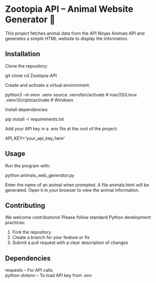 # Zootopia API – Animal Website Generator 🐾

This project fetches animal data from the API Ninjas Animals API and generates 
a simple HTML website to display the information.

## Installation

Clone the repository:

git clone <your-repo-url>
cd Zootopia-API

Create and activate a virtual environment:

python3 -m venv .venv
source .venv/bin/activate  # macOS/Linux
.venv\Scripts\activate     # Windows

Install dependencies:

pip install -r requirements.txt

Add your API key in a .env file at the root of the project:

API_KEY='your_api_key_here'

## Usage

Run the program with:

python animals_web_generator.py

Enter the name of an animal when prompted. A file animals.html will be generated. 
Open it in your browser to view the animal information.

## Contributing

We welcome contributions! Please follow standard Python development practices:

1. Fork the repository  
2. Create a branch for your feature or fix  
3. Submit a pull request with a clear description of changes

## Dependencies

requests – For API calls  
python-dotenv – To load API key from .env

